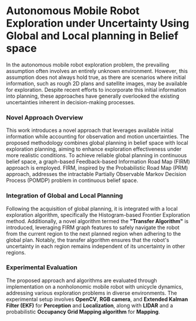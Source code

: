 # Autonomous Mobile Robot Exploration under Uncertainty Using Global and Local planning in Belief space


In the autonomous mobile robot exploration problem, the prevailing assumption often involves an entirely unknown environment. However, this assumption does not always hold true, as there are scenarios where initial information, such as rough 2D plans and satellite images, may be available for exploration. Despite recent efforts to incorporate this initial information into planning, these approaches have generally overlooked the existing uncertainties inherent in decision-making processes.

### Novel Approach Overview

This work introduces a novel approach that leverages available initial information while accounting for observation and motion uncertainties. The proposed methodology combines global planning in belief space with local exploration planning, aiming to enhance exploration effectiveness under more realistic conditions. To achieve reliable global planning in continuous belief space, a graph-based Feedback-based Information Road Map (FIRM) approach is employed. FIRM, inspired by the Probabilistic Road Map (PRM) approach, addresses the intractable Partially Observable Markov Decision Process (POMDP) problem in continuous belief space.

### Integration of Global and Local Planning

Following the acquisition of global planning, it is integrated with a local exploration algorithm, specifically the Histogram-based Frontier Exploration method. Additionally, a novel algorithm termed the **"Transfer Algorithm"** is introduced, leveraging FIRM graph features to safely navigate the robot from the current region to the next planned region when adhering to the global plan. Notably, the transfer algorithm ensures that the robot's uncertainty in each region remains independent of its uncertainty in other regions.

### Experimental Evaluation

The proposed approach and algorithms are evaluated through implementation on a nonholonomic mobile robot with unicycle dynamics, addressing various exploration problems in diverse environments. The experimental setup involves **OpenCV**, **RGB camera**, and **Extended Kalman Filter (EKF)** for **Perception** and **Localization**, along with **LIDAR** and a probabilistic **Occupancy Grid Mapping algorithm** for **Mapping**.


